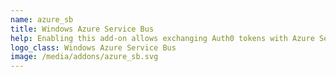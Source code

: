 ```yaml
---
name: azure_sb
title: Windows Azure Service Bus
help: Enabling this add-on allows exchanging Auth0 tokens with Azure Service Bus Shared Access Signature tokens that can be used to call their APIs.
logo_class: Windows Azure Service Bus
image: /media/addons/azure_sb.svg
---
```

